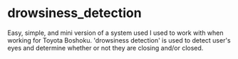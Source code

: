 # drowsiness_detection
Easy, simple, and mini version of a system used I used to work with when working for Toyota Boshoku. 'drowsiness detection' is used to detect user's eyes and determine whether or not they are closing and/or closed.

